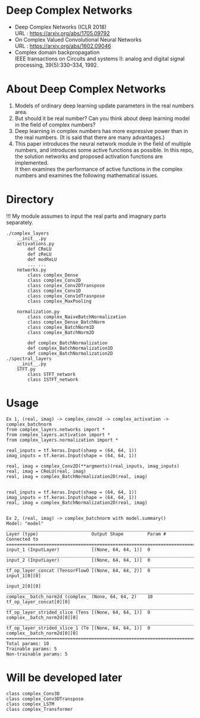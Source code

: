 # Deep Complex Networks  
- Deep Complex Networks (ICLR 2018)  
  URL : https://arxiv.org/abs/1705.09792  
- On Complex Valued Convolutional Neural Networks  
  URL : https://arxiv.org/abs/1602.09046  
- Complex domain backpropagation  
  IEEE transactions on Circuits and systems II: analog and digital signal processing, 39(5):330–334, 1992.  
#
# About Deep Complex Networks
1. Models of ordinary deep learning update parameters in the real numbers area.
2. But should it be real number? Can you think about deep learning model in the field of complex numbers?
3. Deep learning in complex numbers has more expressive power than in the real numbers. (It is said that there are many advantages.)
4. This paper introduces the neural network module in the field of multiple numbers, and introduces some active functions as possible.
In this repo, the solution networks and proposed activation functions are implemented.  
It then examines the performance of active functions in the complex numbers and examines the following mathematical issues.  
#
# Directory  
!!!  My module assumes to input the real parts and imagnary parts separately.  
```
./complex_layers
    __init__.py
    activations.py
        def CReLU
        def zReLU
        def modReLU
        ... ...
    networks.py
        class complex_Dense
        class complex_Conv2D
        class conplex_Conv2DTranspose
        class complex_Conv1D
        class complex_Conv1dTrasnpose
        class complex_MaxPooling

    normalization.py
        class complex_NaiveBatchNormalization
        class complex_Dense_BatchNorm
        class complex_BatchNorm1D
        class complex_BatchNorm2D

        def complex_BatchNormalization
        def complex_BatchNormalization1D
        def complex_BatchNormalization2D
./spectral_layers
    __init__.py
    STFT.py
        class STFT_network
        class ISTFT_network
```
#
# Usage
```
Ex 1, (real, imag) -> complex_conv2d -> complex_activation -> complex_batchnorm
from complex_layers.networks import *
from complex_layers.activation import *
from complex_layers.normalization import *

real_inputs = tf.keras.Input(shaep = (64, 64, 1))
imag_inputs = tf.keras.Input(shape = (64, 64, 1))

real, imag = complex_Conv2D(**argments)(real_inputs, imag_inputs)
real, imag = CReLU(real, imag)
real, imag = complex_BatchNormalization2D(real, imag)


real_inputs = tf.keras.Input(shaep = (64, 64, 1))
imag_inputs = tf.keras.Input(shape = (64, 64, 1))
real, imag = complex_BatchNormalization2D(real, imag)


Ex 2, (real, imag) -> complex_batchnorm with model.summary()
Model: "model"
__________________________________________________________________________________________________
Layer (type)                    Output Shape         Param #     Connected to
==================================================================================================
input_1 (InputLayer)            [(None, 64, 64, 1)]  0
__________________________________________________________________________________________________
input_2 (InputLayer)            [(None, 64, 64, 1)]  0
__________________________________________________________________________________________________
tf_op_layer_concat (TensorFlowO [(None, 64, 64, 2)]  0           input_1[0][0]
                                                                 input_2[0][0]
__________________________________________________________________________________________________
complex__batch_norm2d (complex_ (None, 64, 64, 2)    10          tf_op_layer_concat[0][0]
__________________________________________________________________________________________________
tf_op_layer_strided_slice (Tens [(None, 64, 64, 1)]  0           complex__batch_norm2d[0][0]
__________________________________________________________________________________________________
tf_op_layer_strided_slice_1 (Te [(None, 64, 64, 1)]  0           complex__batch_norm2d[0][0]
==================================================================================================
Total params: 10
Trainable params: 5
Non-trainable params: 5
```
#
# Will be developed later  
```
class complex_Conv3D
class complex_Conv3DTranspose
class complex_LSTM
class complex_Transformer
```
